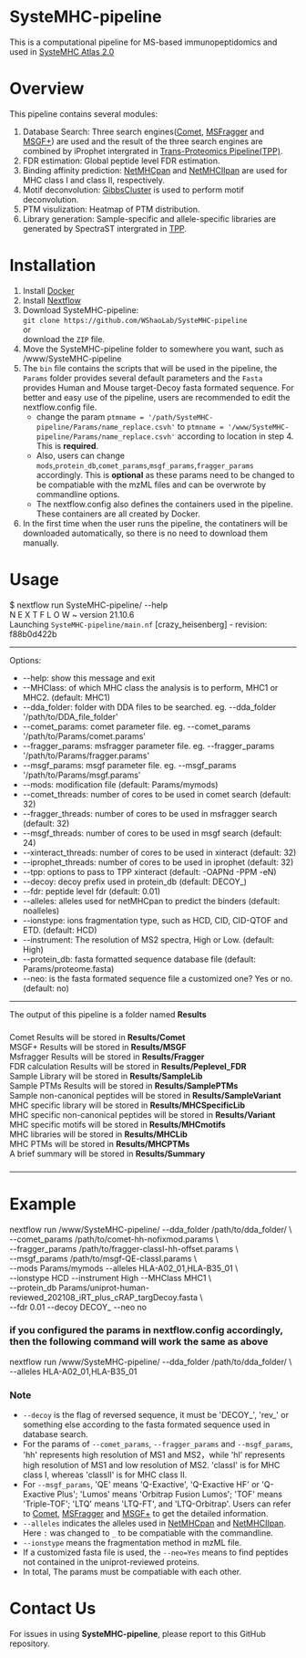 # SysteMHC-pipeline
This is a computational pipeline for MS-based immunopeptidomics and used in [SysteMHC Atlas 2.0](https://systemhc.sjtu.edu.cn/)

# Overview
This pipeline contains several modules:  
1. Database Search: Three search engines([Comet](https://comet-ms.sourceforge.net/), [MSFragger](https://github.com/Nesvilab/MSFragger) and [MSGF+](https://github.com/MSGFPlus/msgfplus)) are used and the result of the three search engines are combined by iProphet intergrated in [Trans-Proteomics Pipeline(TPP)](http://tools.proteomecenter.org/wiki/index.php?title=Software:TPP).
2. FDR estimation: Global peptide level FDR estimation.
3. Binding affinity prediction: [NetMHCpan](https://services.healthtech.dtu.dk/services/NetMHCpan-4.1/) and [NetMHCIIpan](https://services.healthtech.dtu.dk/services/NetMHCIIpan-4.0/) are used for MHC class I and class II, respectively.
4. Motif deconvolution: [GibbsCluster](https://services.healthtech.dtu.dk/services/GibbsCluster-2.0/) is used to perform motif deconvolution.
5. PTM visulization: Heatmap of PTM distribution.
6. Library generation: Sample-specific and allele-specific libraries are generated by SpectraST intergrated in [TPP](http://tools.proteomecenter.org/wiki/index.php?title=Software:TPP). 

# Installation
1. Install [Docker](https://docs.docker.com/get-docker/)
2. Install [Nextflow](https://www.nextflow.io/docs/latest/getstarted.html#installation)
3. Download SysteMHC-pipeline:  
   `git clone https://github.com/WShaoLab/SysteMHC-pipeline`  
   or  
   download the `ZIP` file.
4. Move the SysteMHC-pipeline folder to somewhere you want, such as /www/SysteMHC-pipeline
5. The `bin` file contains the scripts that will be used in the pipeline, the `Params` folder provides several default parameters and the `Fasta` provides Human and Mouse target-Decoy fasta formated sequence. For better and easy use of the pipeline, users are recommended to edit the nextflow.config file.  
   * change the param `ptmname = '/path/SysteMHC-pipeline/Params/name_replace.csvh'` to `ptmname = '/www/SysteMHC-pipeline/Params/name_replace.csvh'` according to location in step 4. This is **required**.
   * Also, users can change `mods`,`protein_db`,`comet_params`,`msgf_params`,`fragger_params` accordingly. This is **optional** as these params need to be changed to be compatiable with the mzML files and can be overwrote by commandline options.
   * The nextflow.config also defines the containers used in the pipeline. These containers are all created by Docker.
6. In the first time when the user runs the pipeline, the contatiners will be downloaded automatically, so there is no need to download them manually. 

# Usage
$ nextflow run SysteMHC-pipeline/ --help  
N E X T F L O W  ~  version 21.10.6  
Launching `SysteMHC-pipeline/main.nf` [crazy_heisenberg] - revision: f88b0d422b  

-----------------------------------------
Options:
*  --help:          show this message and exit
*  --MHClass:       of which MHC class the analysis is to perform, MHC1 or MHC2. (default: MHC1)
*  --dda_folder:    folder with DDA files to be searched. eg. --dda_folder '/path/to/DDA_file_folder' 
*  --comet_params:  comet parameter file. eg. --comet_params '/path/to/Params/comet.params' 
*  --fragger_params:  msfragger parameter file. eg. --fragger_params '/path/to/Params/fragger.params'
*  --msgf_params:  msgf parameter file. eg. --msgf_params '/path/to/Params/msgf.params'
*  --mods:  modification file (default: Params/mymods)
*  --comet_threads: number of cores to be used in comet search (default: 32)
*  --fragger_threads: number of cores to be used in msfragger search (default: 32)
*  --msgf_threads: number of cores to be used in msgf search (default: 24)
*  --xinteract_threads: number of cores to be used in xinteract (default: 32)
*  --iprophet_threads: number of cores to be used in iprophet (default: 32)
*  --tpp:           options to pass to TPP xinteract (default: -OAPNd -PPM -eN)
*  --decoy:         decoy prefix used in protein_db (default: DECOY_)
*  --fdr:           peptide level fdr (default: 0.01)
*  --alleles:         alleles used for netMHCpan to predict the binders (default: noalleles)
*  --ionstype:         ions fragmentation type, such as HCD, CID, CID-QTOF and ETD.  (default: HCD)
*  --instrument:       The resolution of MS2 spectra, High or Low.   (default: High)
*  --protein_db:    fasta formatted sequence database file (default: Params/proteome.fasta)
*  --neo:       is the fasta formated sequence file a customized one? Yes or no. (default: no)
------------------------------------------

The output of this pipeline is a folder named **Results**  
###
Comet Results will be stored in **Results/Comet**  
MSGF+ Results will be stored in **Results/MSGF**  
Msfragger Results will be stored in **Results/Fragger**  
FDR calculation Results will be stored in **Results/Peplevel_FDR**  
Sample Library will be stored in **Results/SampleLib**  
Sample PTMs Results will be stored in **Results/SamplePTMs**  
Sample non-canonical peptides will be stored in **Results/SampleVariant**  
MHC specific library will be stored in **Results/MHCSpecificLib**  
MHC specific non-canonical peptides will be stored in **Results/Variant**  
MHC specific motifs will be stored in **Results/MHCmotifs**  
MHC libraries will be stored in **Results/MHCLib**  
MHC PTMs will be stored in **Results/MHCPTMs**  
A brief summary will be stored in **Results/Summary**  
###
------------------------------------------

# Example
nextflow run /www/SysteMHC-pipeline/ --dda_folder /path/to/dda_folder/ \  
--comet_params /path/to/comet-hh-nofixmod.params \  
--fragger_params /path/to/fragger-classI-hh-offset.params \  
--msgf_params /path/to/msgf-QE-classI.params \  
--mods Params/mymods --alleles HLA-A02_01,HLA-B35_01 \  
--ionstype HCD --instrument High --MHClass MHC1 \  
--protein_db Params/uniprot-human-reviewed_202108_iRT_plus_cRAP_targDecoy.fasta \   
--fdr 0.01 --decoy DECOY_ --neo no

### if you configured the params in nextflow.config accordingly, then the following command will work the same as above  
nextflow run /www/SysteMHC-pipeline/ --dda_folder /path/to/dda_folder/ \  
--alleles HLA-A02_01,HLA-B35_01  

### Note 
* `--decoy` is the flag of reversed sequence, it must be 'DECOY_', 'rev_' or something else according to the fasta formated sequence used in database search. 
* For the params of `--comet_params`, `--fragger_params` and `--msgf_params`, 'hh' represents high resolution of MS1 and MS2，while 'hl' represents high resolution of MS1 and low resolution of MS2. 'classI' is for MHC class I, whereas 'classII' is for MHC class II.
* For `--msgf_params`, 'QE' means 'Q-Exactive', 'Q-Exactive HF' or 'Q-Exactive Plus'; 'Lumos' means 'Orbitrap Fusion Lumos'; 'TOF' means 'Triple-TOF'; 'LTQ' means 'LTQ-FT', and 'LTQ-Orbitrap'. Users can refer to [Comet](https://comet-ms.sourceforge.net/), [MSFragger](https://github.com/Nesvilab/MSFragger) and [MSGF+](https://github.com/MSGFPlus/msgfplus) to get the detailed information.
* `--alleles` indicates the alleles used in [NetMHCpan](https://services.healthtech.dtu.dk/services/NetMHCpan-4.1/) and [NetMHCIIpan](https://services.healthtech.dtu.dk/services/NetMHCIIpan-4.0/). Here `:` was changed to `_` to be compatiable with the commandline.
* `--ionstype` means the fragmentation method in mzML file.
* If a customized fasta file is used, the `--neo=Yes` means to find peptides not contained in the uniprot-reviewed proteins. 
* In total, The params must be compatiable with each other.
###

# Contact Us
For issues in using **SysteMHC-pipeline**, please report to this GitHub repository.
